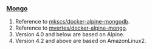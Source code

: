 ### [Mongo](https://github.com/zhuwenbing/dockerfiles/blob/master/mongo/Dockerfile)
1. Reference to [mkscs/docker-alpine-mongodb](https://github.com/mkscs/docker-alpine-mongodb).
1. Reference to [mvertes/docker-alpine-mongo](https://github.com/mvertes/docker-alpine-mongo).
1. Version 4.0 and below are based on Alpine.
1. Version 4.2 and above are based on AmazonLinux2.
